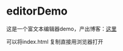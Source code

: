 # editorDemo
这是一个富文本编辑器demo，产出博客：[这里](https://juejin.im/post/5e6735f7518825494a3f9c23)


可以将index.html 复制直接用浏览器打开